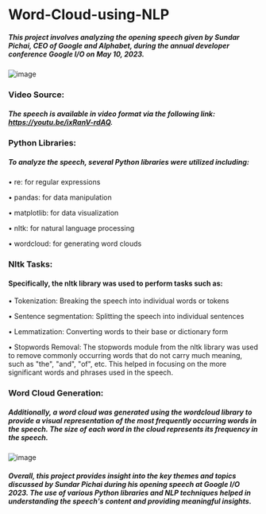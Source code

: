# Word-Cloud-using-NLP

#####  This project involves analyzing the opening speech given by Sundar Pichai, CEO of Google and Alphabet, during the annual developer conference Google I/O on May 10, 2023.
![image](https://github.com/Abhaykumar04/Word-Cloud-using-NLP/assets/112232080/e1fd1193-e77d-4dfa-b02d-d35cfc3eff7d)

### Video Source:

##### The speech is available in video format via the following link: https://youtu.be/ixRanV-rdAQ.

### Python Libraries:

##### To analyze the speech, several Python libraries were utilized including:

• re: for regular expressions

• pandas: for data manipulation

• matplotlib: for data visualization

• nltk: for natural language processing

• wordcloud: for generating word clouds

### Nltk Tasks:

#### Specifically, the nltk library was used to perform tasks such as:

• Tokenization: Breaking the speech into individual words or tokens
 
• Sentence segmentation: Splitting the speech into individual sentences
 
• Lemmatization: Converting words to their base or dictionary form
 
• Stopwords Removal:
The stopwords module from the nltk library was used to remove commonly occurring words that do not carry much meaning, such as "the", "and", "of", etc. This helped in focusing on the more significant words and phrases used in the speech.

### Word Cloud Generation:

##### Additionally, a word cloud was generated using the wordcloud library to provide a visual representation of the most frequently occurring words in the speech. The size of each word in the cloud represents its frequency in the speech.
![image](https://github.com/Abhaykumar04/Word-Cloud-using-NLP/assets/112232080/330227c7-579f-4767-aa54-f01f9fdc3ea0)


##### Overall, this project provides insight into the key themes and topics discussed by Sundar Pichai during his opening speech at Google I/O 2023. The use of various Python libraries and NLP techniques helped in understanding the speech's content and providing meaningful insights.
